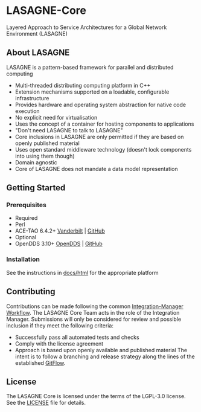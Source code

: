 # LASAGNE-Core
Layered Approach to Service Architectures for a Global Network Environment (LASAGNE)

## About LASAGNE
LASAGNE is a pattern-based framework for parallel and distributed computing
* Multi-threaded distributing computing platform in C++
* Extension mechanisms supported on a loadable, configurable infrastructure
* Provides hardware and operating system abstraction for native code execution
 * No explicit need for virtualisation
 * Uses the concept of a container for hosting components to applications
* "Don't need LASAGNE to talk to LASAGNE"
 * Core inclusions in LASAGNE are only permitted if they are based on openly published material
 * Uses open standard middleware technology (doesn't lock components into using them though)
* Domain agnostic
 * Core of LASAGNE does not mandate a data model representation

## Getting Started

### Prerequisites
* Required
 * Perl
 * ACE-TAO 6.4.2+  [Vanderbilt](http://download.dre.vanderbilt.edu) | [GitHub](https://github.com/DOCGroup/ACE_TAO)
* Optional
 * OpenDDS 3.10+      [OpenDDS](http://opendds.org/downloads.html) | [GitHub](https://github.com/objectcomputing/OpenDDS)

### Installation
See the instructions in [docs/html](docs/html/index.html) for the appropriate platform

## Contributing
Contributions can be made following the common [Integration-Manager Workflow](https://git-scm.com/book/en/v2/Distributed-Git-Distributed-Workflows#_integration_manager). The LASAGNE Core Team acts in the role of the Integration Manager.
Submissions will only be considered for review and possible inclusion if they meet the following criteria:
* Successfully pass all automated tests and checks
* Comply with the license agreement
* Approach is based upon openly available and published material
The intent is to follow a branching and release strategy along the lines of the established [GitFlow](http://nvie.com/posts/a-successful-git-branching-model/).

## License
The LASAGNE Core is licensed under the terms of the LGPL-3.0 license. See the [LICENSE](LICENSE) file for details.
